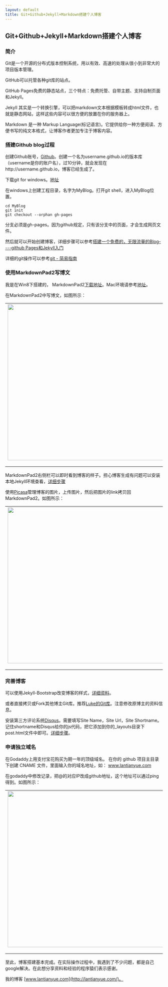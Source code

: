 ```yaml
---
layout: default
title: Git+Github+Jekyll+Markdown搭建个人博客
---
```


## Git+Github+Jekyll+Markdown搭建个人博客 ##


### 简介 ###

Git是一个开源的分布式版本控制系统，用以有效、高速的处理从很小到非常大的项目版本管理。

GitHub可以托管各种git库的站点。

GitHub Pages免费的静态站点，三个特点：免费托管、自带主题、支持自制页面和Jekyll。

Jekyll 其实是一个转换引擎，可以把markdown文本根据模板转成html文件，也就是静态网站，这样这些内容可以很方便的放置在你的服务器上。

Markdown 是一种 Markup Language(标记语言)。它提供给你一种方便阅读、方便书写的纯文本格式，让博客作者更加专注于博客内容。

### 搭建Github blog过程 ###

创建Github账号，[Github](https://github.com/)。创建一个名为username.github.io的版本库（username是你的账户名），过10分钟，就会发现在http://username.github.io，博客已经生成了。

下载git for windows。[地址](http://windows.github.com/)

在windows上创建工程目录，名字为MyBlog。打开git shell，进入MyBlog位置。

    cd MyBlog
    git init
    git checkout --orphan gh-pages

分支必须是gh-pages。因为github规定，只有该分支中的页面，才会生成网页文件。

然后就可以开始创建博客，详细步骤可以参考[搭建一个免费的，无限流量的Blog----github Pages和Jekyll入门](http://www.ruanyifeng.com/blog/2012/08/blogging_with_jekyll.html)

详细的git操作可以参考[git - 简易指南](http://rogerdudler.github.io/git-guide/index.zh.html)


### 使用MarkdownPad2写博文 ###

我是在Win8下搭建的，
MarkdownPad2[下载地址](http://markdownpad.com/download.html)。Mac环境请参考[地址](http://www.lizherui.com/pages/2013/08/17/build_blog.html)。

在MarkdownPad2中写博文，如图所示：

<table style="width:auto;"><tr><td><a href="https://picasaweb.google.com/lh/photo/7kA0WPQ3VVWL8k23-_Zdw9MTjNZETYmyPJy0liipFm0?feat=embedwebsite"><img src="https://lh4.googleusercontent.com/-n8AelOespec/UqRXYQrOk8I/AAAAAAAAALI/kxVFw1uDaxE/s800/markdownpad2.jpg" height="500" width="800" /></a></td></tr><tr><td style="font-family:arial,sans-serif; font-size:11px; text-align:right">From <a href="https://picasaweb.google.com/107523979648406931368/BlogImage?authuser=0&feat=embedwebsite">BlogImage</a></td></tr></table>

MarkdownPad2右侧栏可以即时看到博客的样子。担心博客生成有问题可以安装本地Jekyll环境查看，[详细步骤](http://www.cnblogs.com/purediy/archive/2013/03/07/2948892.html)

使用[Picasa](https://picasaweb.google.com)管理博客的图片，上传图片，然后把图片的link拷贝回MarkdownPad2。如图所示：

<table style="width:auto;"><tr><td><a href="https://picasaweb.google.com/lh/photo/zsIQWdz__4AFMem-9EfM1NMTjNZETYmyPJy0liipFm0?feat=embedwebsite"><img src="https://lh6.googleusercontent.com/-w0uLEJcw-j8/UqRYTv9TUXI/AAAAAAAAALU/ipwropfEPOU/s800/picasa.jpg" height="500" width="800" /></a></td></tr><tr><td style="font-family:arial,sans-serif; font-size:11px; text-align:right">From <a href="https://picasaweb.google.com/107523979648406931368/BlogImage?authuser=0&feat=embedwebsite">BlogImage</a></td></tr></table>

### 完善博客 ###

可以使用Jekyll-Bootstrap改变博客的样式，[详细资料](http://jekyllbootstrap.com/usage/jekyll-quick-start.html)。

或者直接拷贝或Fork其他博主Git库。推荐[Luke的Git库](https://github.com/kejinlu/kejinlu.github.com)。注意修改原博主的资料信息。

安装第三方评论系统[Disqus](http://disqus.com)。需要填写Site Name，Site Url，Site Shortname。记住shortname和Disqus给你的js代码，把它添加到你的_layouts目录下post.html文件中即可。[详细步骤](http://pizn.github.io/2011/11/15/use-disqus-for-your-post.html)。


### 申请独立域名 ###

在Godaddy上用支付宝花购买为期一年的顶级域名。
在你的 github 项目主目录下创建 CNAME 文件，里面输入你的域名地址，如：
www.lantianyue.com

在godaddy中修改记录，把@的对应IP改成github地址，这个地址可以通过ping得到。如图所示：

<table style="width:auto;"><tr><td><a href="https://picasaweb.google.com/lh/photo/OdhS_50p-6V5EdhOCfujH9MTjNZETYmyPJy0liipFm0?feat=embedwebsite"><img src="https://lh5.googleusercontent.com/-IiE8ZLIpymI/UqRdAk1eQcI/AAAAAAAAALg/8LAn-1r_uMM/s800/godaddy.jpg" height="500" width="800" /></a></td></tr><tr><td style="font-family:arial,sans-serif; font-size:11px; text-align:right">From <a href="https://picasaweb.google.com/107523979648406931368/BlogImage?authuser=0&feat=embedwebsite">BlogImage</a></td></tr></table>

至此，博客搭建基本完成。在实际操作过程中，我遇到了不少问题，都是自己google解决。在此想分享资料和经验的程序猿们表示感谢。

我的博客 [www.lantianyue.com](http://lantianyue.com/)。